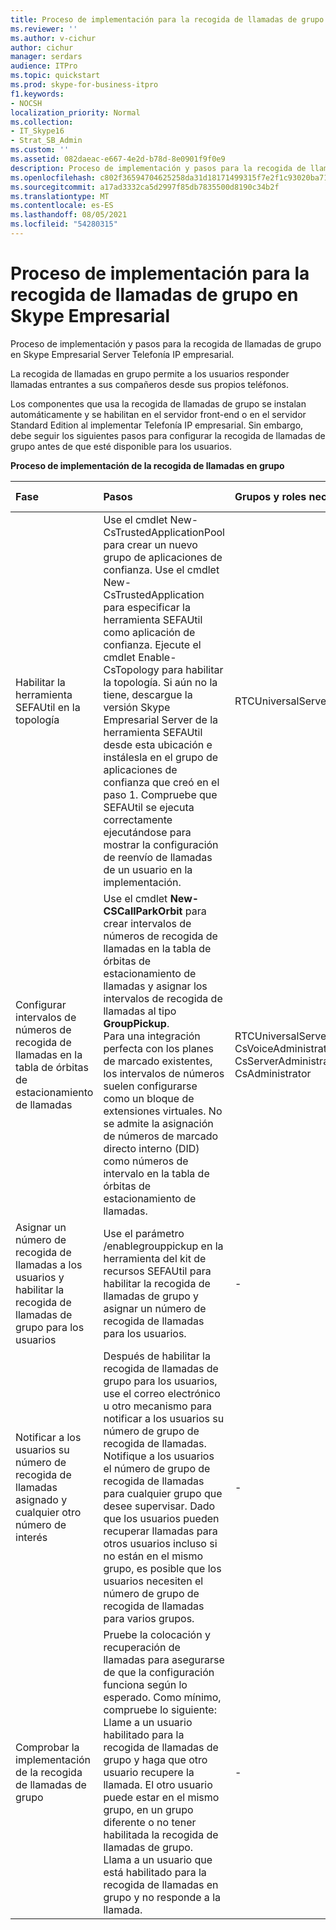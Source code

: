 ```yaml
---
title: Proceso de implementación para la recogida de llamadas de grupo en Skype Empresarial
ms.reviewer: ''
ms.author: v-cichur
author: cichur
manager: serdars
audience: ITPro
ms.topic: quickstart
ms.prod: skype-for-business-itpro
f1.keywords:
- NOCSH
localization_priority: Normal
ms.collection:
- IT_Skype16
- Strat_SB_Admin
ms.custom: ''
ms.assetid: 082daeac-e667-4e2d-b78d-8e0901f9f0e9
description: Proceso de implementación y pasos para la recogida de llamadas de grupo en Skype Empresarial Server Telefonía IP empresarial.
ms.openlocfilehash: c802f36594704625258da31d18171499315f7e2f1c93020ba71ab42ebb3d97e7
ms.sourcegitcommit: a17ad3332ca5d2997f85db7835500d8190c34b2f
ms.translationtype: MT
ms.contentlocale: es-ES
ms.lasthandoff: 08/05/2021
ms.locfileid: "54280315"
---
```

# <a name="deployment-process-for-group-call-pickup-in-skype-for-business"></a>Proceso de implementación para la recogida de llamadas de grupo en Skype Empresarial
 
Proceso de implementación y pasos para la recogida de llamadas de grupo en Skype Empresarial Server Telefonía IP empresarial.
  
La recogida de llamadas en grupo permite a los usuarios responder llamadas entrantes a sus compañeros desde sus propios teléfonos. 
  
 Los componentes que usa la recogida de llamadas de grupo se instalan automáticamente y se habilitan en el servidor front-end o en el servidor Standard Edition al implementar Telefonía IP empresarial. Sin embargo, debe seguir los siguientes pasos para configurar la recogida de llamadas de grupo antes de que esté disponible para los usuarios.
  
**Proceso de implementación de la recogida de llamadas en grupo**

|**Fase**|**Pasos**|**Grupos y roles necesarios**|**Documentación de implementación**|
|:-----|:-----|:-----|:-----|
|Habilitar la herramienta SEFAUtil en la topología|Use el cmdlet New-CsTrustedApplicationPool para crear un nuevo grupo de aplicaciones de confianza. Use el cmdlet New-CsTrustedApplication para especificar la herramienta SEFAUtil como aplicación de confianza. Ejecute el cmdlet Enable-CsTopology para habilitar la topología. Si aún no la tiene, descargue la versión Skype Empresarial Server de la herramienta SEFAUtil desde esta ubicación e instálesla en el grupo de aplicaciones de confianza que creó en el paso 1. Compruebe que SEFAUtil se ejecuta correctamente ejecutándose para mostrar la configuración de reenvío de llamadas de un usuario en la implementación. |RTCUniversalServerAdmins  <br/> |[Implementar la herramienta SEFAUtil en Skype Empresarial](deploy-the-sefautil-tool.md) <br/> [New-CsTrustedApplicationPool](/powershell/module/skype/new-cstrustedapplicationpool?view=skype-ps) </br>[New-CsTrustedApplication](/powershell/module/skype/new-cstrustedapplication?view=skype-ps)</br>[Enable-CsTopology](/powershell/module/skype/enable-cstopology?view=skype-ps) <br/> Skype Empresarial Server de herramientas del [kit de recursos de 2015](../../management-tools/resource-kit-tools.md). (Por Skype Empresarial Server debe usar la versión actual de la herramienta, pero esta documentación de Lync Server 2013 todavía se aplica).  <br/> |
|Configurar intervalos de números de recogida de llamadas en la tabla de órbitas de estacionamiento de llamadas  <br/> |Use el cmdlet **New-CSCallParkOrbit** para crear intervalos de números de recogida de llamadas en la tabla de órbitas de estacionamiento de llamadas y asignar los intervalos de recogida de llamadas al tipo **GroupPickup**.  <br/> Para una integración perfecta con los planes de marcado existentes, los intervalos de números suelen configurarse como un bloque de extensiones virtuales. No se admite la asignación de números de marcado directo interno (DID) como números de intervalo en la tabla de órbitas de estacionamiento de llamadas.  <br/> |RTCUniversalServerAdmins  <br/> CsVoiceAdministrator  <br/> CsServerAdministrator  <br/> CsAdministrator  <br/> |[Crear o modificar un intervalo de números de recogida de llamadas de grupo en Skype Empresarial](create-or-modify-a-group-call-pickup-number-range.md) <br/> |
|Asignar un número de recogida de llamadas a los usuarios y habilitar la recogida de llamadas de grupo para los usuarios  <br/> |Use el parámetro /enablegrouppickup en la herramienta del kit de recursos SEFAUtil para habilitar la recogida de llamadas de grupo y asignar un número de recogida de llamadas para los usuarios.  <br/> |-  <br/> |[Habilitar la recogida de llamadas de grupo para los usuarios y asignar un número de grupo en Skype Empresarial](enable-group-call-pickup-for-users-and-assign-a-group-number.md) <br/> |
|Notificar a los usuarios su número de recogida de llamadas asignado y cualquier otro número de interés  <br/> |Después de habilitar la recogida de llamadas de grupo para los usuarios, use el correo electrónico u otro mecanismo para notificar a los usuarios su número de grupo de recogida de llamadas. Notifique a los usuarios el número de grupo de recogida de llamadas para cualquier grupo que desee supervisar. Dado que los usuarios pueden recuperar llamadas para otros usuarios incluso si no están en el mismo grupo, es posible que los usuarios necesiten el número de grupo de recogida de llamadas para varios grupos.  <br/> |-  <br/> ||
|Comprobar la implementación de la recogida de llamadas de grupo  <br/> | Pruebe la colocación y recuperación de llamadas para asegurarse de que la configuración funciona según lo esperado. Como mínimo, compruebe lo siguiente: <br/>  Llame a un usuario habilitado para la recogida de llamadas de grupo y haga que otro usuario recupere la llamada. El otro usuario puede estar en el mismo grupo, en un grupo diferente o no tener habilitada la recogida de llamadas de grupo. <br/>  Llama a un usuario que está habilitado para la recogida de llamadas en grupo y no responde a la llamada. <br/> |-  <br/> ||
